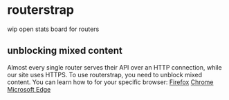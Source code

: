 # routerstrap
wip open stats board for routers

## unblocking mixed content
Almost every single router serves their API over an HTTP connection, while our site uses HTTPS. To use routerstrap, you need to unblock mixed content. You can learn how to for your specific browser: [Firefox](https://support.mozilla.org/en-US/kb/mixed-content-blocking-firefox#w_unblock-mixed-content) [Chrome](https://stackoverflow.com/questions/18321032/how-to-get-chrome-to-allow-mixed-content#:~:text=Steps%20as%20of%20Chrome%20v91%20(6/17/2021)%3A) [Microsoft Edge](https://www.bu.edu/tech/support/browsers/display-mixed-content/windows/#:~:text=Google%20Chrome-,Microsoft%20Edge,-Open%20the%20Edge)
